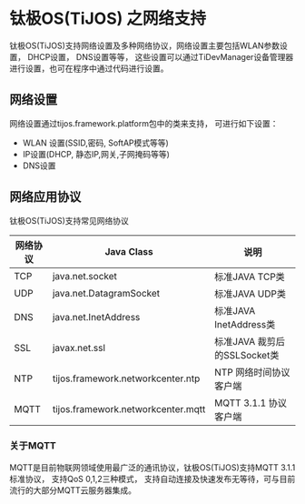 # 钛极OS(TiJOS) 之网络支持

钛极OS(TiJOS)支持网络设置及多种网络协议，网络设置主要包括WLAN参数设置， DHCP设置， DNS设置等等， 这些设置可以通过TiDevManager设备管理器进行设置，也可在程序中通过代码进行设置。

## 网络设置

网络设置通过tijos.framework.platform包中的类来支持， 可进行如下设置：

- WLAN 设置(SSID,密码, SoftAP模式等等)
- IP设置(DHCP, 静态IP,网关,子网掩码等等)
- DNS设置

## 网络应用协议

钛极OS(TiJOS)支持常见网络协议

| 网络协议 | Java Class               | 说明                    |
| ---- | ------------------------ | --------------------- |
| TCP  | java.net.socket          | 标准JAVA  TCP类          |
| UDP  | java.net.DatagramSocket  | 标准JAVA UDP类           |
| DNS  | java.net.InetAddress     | 标准JAVA InetAddress类   |
| SSL  | javax.net.ssl            | 标准JAVA 裁剪后的SSLSocket类 |
| NTP  | tijos.framework.networkcenter.ntp  | NTP 网络时间协议客户端         |
| MQTT | tijos.framework.networkcenter.mqtt | MQTT 3.1.1 协议客户端      |

### 关于MQTT

MQTT是目前物联网领域使用最广泛的通讯协议，钛极OS(TiJOS)支持MQTT 3.1.1标准协议， 支持QoS 0,1,2三种模式， 支持自动连接及快速发布无等待，可与目前流行的大部分MQTT云服务器集成。